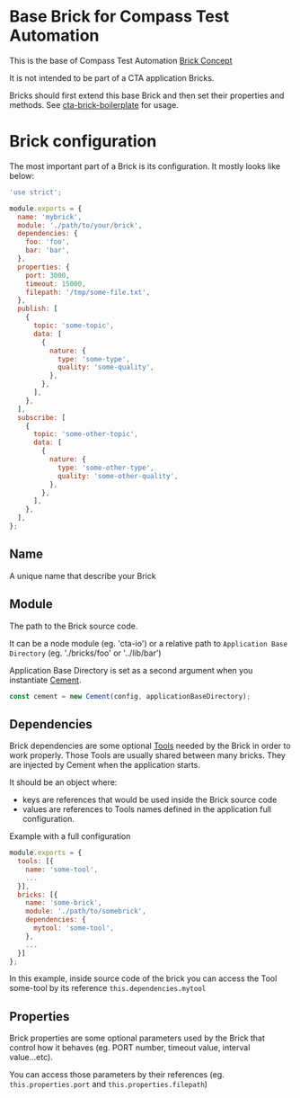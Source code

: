 Base Brick for Compass Test Automation
======================================

This is the base of Compass Test Automation [Brick Concept](https://git.sami.int.thomsonreuters.com/compass/cta/cement.md#bricks)

It is not intended to be part of a CTA application Bricks.
 
Bricks should first extend this base Brick and then set their properties and methods. See [cta-brick-boilerplate](https://git.sami.int.thomsonreuters.com/compass/cta-brick-boilerplate) for usage.

# Brick configuration

The most important part of a Brick is its configuration. It mostly looks like below:

````js
'use strict';

module.exports = {
  name: 'mybrick',
  module: './path/to/your/brick',
  dependencies: {
    foo: 'foo',
    bar: 'bar',
  },
  properties: {
    port: 3000,
    timeout: 15000,
    filepath: '/tmp/some-file.txt',
  },
  publish: [
    {
      topic: 'some-topic',
      data: [
        {
          nature: {
            type: 'some-type',
            quality: 'some-quality',
          },
        },
      ],
    },
  ],
  subscribe: [
    {
      topic: 'some-other-topic',
      data: [
        {
          nature: {
            type: 'some-other-type',
            quality: 'some-other-quality',
          },
        },
      ],
    },
  ],
};
````

## Name
A unique name that describe your Brick
 
## Module
The path to the Brick source code.

It can be a node module (eg. 'cta-io') or a relative path to `Application Base Directory`
(eg. './bricks/foo' or '../lib/bar')

Application Base Directory is set as a second argument when you instantiate
[Cement](https://git.sami.int.thomsonreuters.com/compass/cta-flowcontrol).
````js
const cement = new Cement(config, applicationBaseDirectory);
````

## Dependencies
Brick dependencies are some optional [Tools](https://git.sami.int.thomsonreuters.com/compass/cta-tool) needed by the Brick in order to work properly.
Those Tools are usually shared between many bricks. They are injected by Cement when the application starts.
 
It should be an object where:

- keys are references that would be used inside the Brick source code
- values are references to Tools names defined in the application full configuration.

Example with a full configuration
````js
module.exports = {
  tools: [{
    name: 'some-tool',
    ...
  }],
  bricks: [{
    name: 'some-brick',
    module: './path/to/somebrick',
    dependencies: {
      mytool: 'some-tool',
    },
    ...
  }]
};
````

In this example, inside source code of the brick you can access the Tool some-tool by its reference `this.dependencies.mytool`

## Properties

Brick properties are some optional parameters used by the Brick that control how it behaves (eg. PORT number, timeout value, interval value...etc).

You can access those parameters by their references (eg. `this.properties.port` and `this.properties.filepath`)
